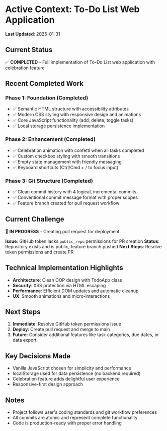 # Active Context: To-Do List Web Application

**Last Updated**: 2025-01-31

## Current Status
✅ **COMPLETED** - Full implementation of To-Do List web application with celebration feature

## Recent Completed Work

### Phase 1: Foundation (Completed)
- ✅ Semantic HTML structure with accessibility attributes
- ✅ Modern CSS styling with responsive design and animations
- ✅ Core JavaScript functionality (add, delete, toggle tasks)
- ✅ Local storage persistence implementation

### Phase 2: Enhancement (Completed)  
- ✅ Celebration animation with confetti when all tasks completed
- ✅ Custom checkbox styling with smooth transitions
- ✅ Empty state management with friendly messaging
- ✅ Keyboard shortcuts (Ctrl/Cmd + / to focus input)

### Phase 3: Git Structure (Completed)
- ✅ Clean commit history with 4 logical, incremental commits
- ✅ Conventional commit message format with proper scopes
- ✅ Feature branch created for pull request workflow

## Current Challenge
🔄 **IN PROGRESS** - Creating pull request for deployment

**Issue**: GitHub token lacks `public_repo` permissions for PR creation
**Status**: Repository exists and is public, feature branch pushed
**Next Steps**: Resolve token permissions and create PR

## Technical Implementation Highlights
- **Architecture**: Clean OOP design with TodoApp class
- **Security**: XSS protection via HTML escaping
- **Performance**: Efficient DOM updates and automatic cleanup
- **UX**: Smooth animations and micro-interactions

## Next Steps
1. **Immediate**: Resolve GitHub token permissions issue
2. **Deploy**: Create pull request and merge to main
3. **Future**: Consider additional features like task categories, due dates, or data export

## Key Decisions Made
- Vanilla JavaScript chosen for simplicity and performance
- localStorage used for data persistence (no backend required)
- Celebration feature adds delightful user experience
- Responsive-first design approach

## Notes
- Project follows user's coding standards and git workflow preferences
- All commits are atomic and represent complete functionality
- Code is production-ready with proper error handling 